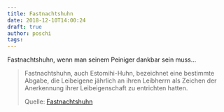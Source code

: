 ```yaml
---
title: Fastnachtshuhn
date: 2018-12-10T14:00:24
draft: true
author: poschi
tags: 
---
```


Fastnachtshuhn, wenn man seinem Peiniger dankbar sein muss...

> Fastnachtshuhn, auch Estomihi-Huhn, bezeichnet eine bestimmte Abgabe, die
> Leibeigene jährlich an ihren Leibherrn als Zeichen der Anerkennung ihrer
> Leibeigenschaft zu entrichten hatten.
>
> Quelle: [Fastnachtshuhn](https://de.wikipedia.org/wiki/Fastnachtshuhn)
